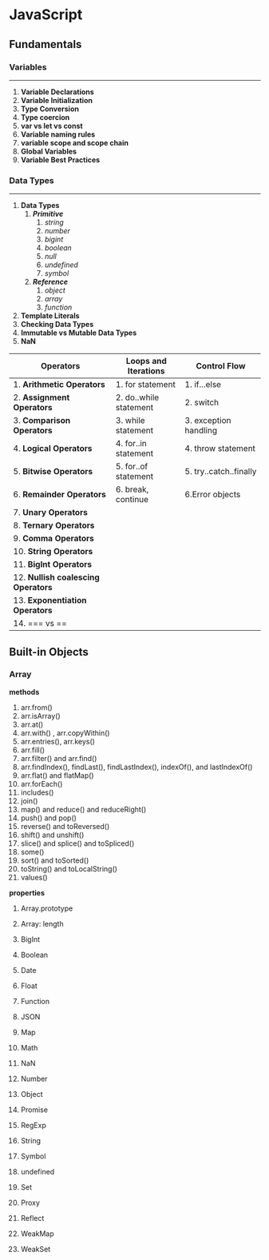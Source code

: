 # JavaScript
## Fundamentals
### Variables
***
1. **Variable Declarations**
2. **Variable Initialization**
3. **Type Conversion**
4. **Type coercion**
5. **var vs let vs const**
6. **Variable naming rules**
7. **variable scope and scope chain**
8. **Global Variables**
9. **Variable Best Practices**
### Data Types
***
1. **Data Types**
    1. ***Primitive***
        1. *string*
        2. *number*
        3. *bigint*
        4. *boolean*
        5. *null*
        6. *undefined*
        7. *symbol*
    2. ***Reference***
        1. *object*
        1. *array*
        1. *function*
2. **Template Literals**
3. **Checking Data Types**
4. **Immutable vs Mutable Data Types**
5. **NaN**



|**Operators**|**Loops and Iterations**|**Control Flow**|
| --- | --- | --- |
| 1. **Arithmetic Operators**  | 1. for statement | 1. if...else |
| 2. **Assignment Operators** | 2. do..while statement | 2. switch |
| 3. **Comparison Operators**  | 3. while statement | 3. exception handling|
| 4. **Logical Operators**  | 4. for..in statement |4. throw statement|
| 5. **Bitwise Operators**  | 5. for..of statement |5. try..catch..finally|
| 6. **Remainder Operators**  | 6. break, continue |6.Error objects|
| 7. **Unary Operators**  |  ||
| 8. **Ternary Operators**  |  ||
| 9. **Comma Operators**  |  ||
| 10. **String Operators**  |  ||
| 11. **BigInt Operators** |  ||
| 12. **Nullish coalescing Operators**  |  ||
|13. **Exponentiation Operators**  |  ||
|14. === vs ==  |  ||

## Built-in Objects

### Array
**methods**
1. arr.from()
2. arr.isArray()
3. arr.at()
4. arr.with() , arr.copyWithin()
5. arr.entries(), arr.keys()
6. arr.fill()
7. arr.filter()  and arr.find()
8. arr.findIndex(), findLast(), findLastIndex(), indexOf(), and lastIndexOf()
9. arr.flat() and flatMap()
10. arr.forEach()
11. includes()
12. join()
13. map() and reduce() and reduceRight()
14. push() and pop()
15. reverse() and toReversed()
16. shift() and unshift()
17. slice() and splice() and toSpliced()
18. some()
19. sort() and toSorted()
20. toString() and toLocalString()
21. values()

**properties**
1. Array.prototype
2. Array: length  


2. BigInt
3. Boolean
4. Date
5. Float
6. Function
7. JSON
8. Map
9. Math
10. NaN
11. Number
12. Object
13. Promise
14. RegExp
15. String
16. Symbol
17. undefined
18. Set
19. Proxy
20. Reflect
21. WeakMap
22. WeakSet
